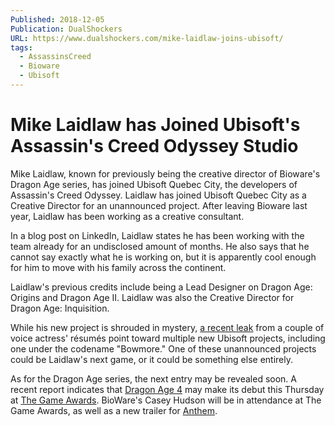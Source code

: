 ```yaml
---
Published: 2018-12-05
Publication: DualShockers
URL: https://www.dualshockers.com/mike-laidlaw-joins-ubisoft/
tags:
  - AssassinsCreed
  - Bioware
  - Ubisoft
---
```

# Mike Laidlaw has Joined Ubisoft's Assassin's Creed Odyssey Studio

Mike Laidlaw, known for previously being the creative director of Bioware's Dragon Age series, has joined Ubisoft Quebec City, the developers of Assassin's Creed Odyssey. Laidlaw has joined Ubisoft Quebec City as a Creative Director for an unannounced project. After leaving Bioware last year, Laidlaw has been working as a creative consultant.

In a blog post on LinkedIn, Laidlaw states he has been working with the team already for an undisclosed amount of months. He also says that he cannot say exactly what he is working on, but it is apparently cool enough for him to move with his family across the continent.

Laidlaw's previous credits include being a Lead Designer on Dragon Age: Origins and Dragon Age II. Laidlaw was also the Creative Director for Dragon Age: Inquisition.

While his new project is shrouded in mystery, [a recent leak](https://www.dualshockers.com/ubisoft-project-bowmore-aegyptus-rocket-leak/) from a couple of voice actress' résumés point toward multiple new Ubisoft projects, including one under the codename "Bowmore." One of these unannounced projects could be Laidlaw's next game, or it could be something else entirely.

As for the Dragon Age series, the next entry may be revealed soon. A recent report indicates that [Dragon Age 4](https://www.dualshockers.com/dragon-age-4-the-game-awards-reveal/) may make its debut this Thursday at [The Game Awards](https://www.dualshockers.com/the-game-awards-2018-tga-when-where-watch/). BioWare's Casey Hudson will be in attendance at The Game Awards, as well as a new trailer for [Anthem](https://www.dualshockers.com/anthem-trailer-the-game-awards/).